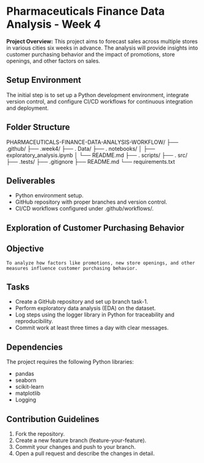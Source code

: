 # Pharmaceuticals Finance Data Analysis - Week 4

**Project Overview:**
This project aims to forecast sales across multiple stores in various cities six weeks in advance. The analysis will provide insights into customer purchasing behavior and the impact of promotions, store openings, and other factors on sales.

## Setup Environment
The initial step is to set up a Python development environment, integrate version control, and configure CI/CD workflows for continuous integration and deployment.
## Folder Structure 

PHARMACEUTICALS-FINANCE-DATA-ANALYSIS-WORKFLOW/ 
├── .github/
├── .week4/
├── . Data/
├── . notebooks/
│   ├── exploratory_analysis.ipynb 
│   └── README.md 
├── . scripts/ 
├── . src/
├── .tests/
├── .gitignore 
├── README.md 
└── requirements.txt 

## Deliverables
- Python environment setup.
- GitHub repository with proper branches and version control.
- CI/CD workflows configured under  .github/workflows/.

 ## Exploration of Customer Purchasing Behavior
 ## Objective
    To analyze how factors like promotions, new store openings, and other measures influence customer purchasing behavior.
## Tasks
- Create a GitHub repository and set up branch task-1.
- Perform exploratory data analysis (EDA) on the dataset.
- Log steps using the logger library in Python for traceability and reproducibility.
- Commit work at least three times a day with clear messages.

## Dependencies
The project requires the following Python libraries:
- pandas
- seaborn
- scikit-learn
- matplotlib
- Logging

## Contribution Guidelines
1. Fork the repository.
2. Create a new feature branch (feature-your-feature).
3. Commit your changes and push to your branch.
4. Open a pull request and describe the changes in detail.